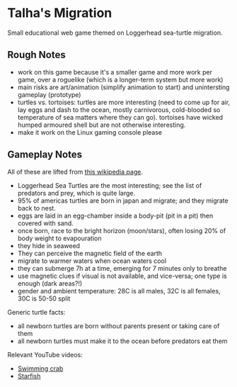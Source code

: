 # Talha's Migration

Small educational web game themed on Loggerhead sea-turtle migration. 

## Rough Notes

- work on this game because it's a smaller game and more work per game, over a roguelike (which is a longer-term system but more work)
- main risks are art/animation (simplify animation to start) and unintersting gameplay (prototype)
- turtles vs. tortoises: turtles are more interesting (need to come up for air, lay eggs and dash to the ocean, mostly carnivorous, cold-blooded so temperature of sea matters where they can go). tortoises have wicked humped armoured shell but are not otherwise interesting.
- make it work on the Linux gaming console please

## Gameplay Notes

All of these are lifted from [this wikipedia page](https://en.wikipedia.org/wiki/Loggerhead_sea_turtle).

- Loggerhead Sea Turtles are the most interesting; see the list of predators and prey, which is quite large.
- 95% of americas turtles are born in japan and migrate; and they migrate back to nest.
- eggs are laid in an egg-chamber inside a body-pit (pit in a pit) then covered with sand.
- once born, race to the bright horizon (moon/stars), often losing 20% of body weight to evapouration
- they hide in seaweed
- They can perceive the magnetic field of the earth
- migrate to warmer waters when ocean waters cool
- they can submerge 7h at a time, emerging for 7 minutes only to breathe
- use magnetic clues if visual is not available, and vice-versa; one type is enough (dark areas?!)
- gender and ambient temperature: 28C is all males, 32C is all females, 30C is 50-50 split

Generic turtle facts:
* all newborn turtles are born without parents present or taking care of them
* all newborn turtles must make it to the ocean before predators eat them

Relevant YouTube videos:
- [Swimming crab](https://www.youtube.com/watch?v=Vz6kKLcFDL8)
- [Starfish](https://www.youtube.com/watch?v=cec4YPXBnXk)
